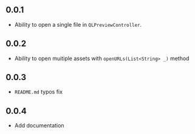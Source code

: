 ## 0.0.1

* Ability to open a single file in `QLPreviewController`.


## 0.0.2

* Ability to open muitiple assets with `openURLs(List<String> _)` method


## 0.0.3

* `README.md` typos fix

## 0.0.4

* Add documentation